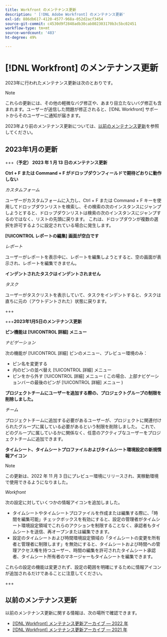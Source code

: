 ```yaml
---
title: Workfront のメンテナンス更新
description: ' [!DNL Adobe Workfront] のメンテナンス更新'
exl-id: 886db617-4120-4577-968a-052d2acf3454
source-git-commit: c4530d9f2848adb30cab802303170b3c5bc02451
workflow-type: tm+mt
source-wordcount: '483'
ht-degree: 49%

---
```


# [!DNL Workfront] のメンテナンス更新

2023年に行われたメンテナンス更新は次のとおりです。

>[!NOTE]
>
>これらの更新には、その他の軽微なバグ修正や、あまり目立たないバグ修正も含まれます。ユーザーが送信した問題が修正されると、[!DNL Workfront] サポートからそのユーザーに通知が届きます。

2023年より前のメンテナンス更新については、[以前のメンテナンス更新](#previous-maintenance-updates)を参照してください。

## 2023年1月の更新

+++**（予定） 2023 年 1 月 13 日のメンテナンス更新**

**Ctrl + F または Command + F がドロップダウンフィールドで期待どおりに動作しない**

_カスタムフォーム_

ユーザーがカスタムフォームに入力し、Ctrl + F または Command + F キーを使用してドロップダウンリストを検索し、その検索の次のインスタンスにジャンプしようとすると、ドロップダウンリストは検索の次のインスタンスにジャンプするのではなく、リストの先頭に戻ります。 これは、ドロップダウンが複数の選択を許可するように設定されている場合に発生します。

**[!UICONTROL レポートの編集] 画面が空白です**

_レポート_

ユーザーがレポートを表示中に、レポートを編集しようとすると、空の画面が表示され、レポートを編集できません。

**インデントされたタスクはインデントされません**

_タスク_

ユーザーがタスクリストを表示していて、タスクをインデントすると、タスクは直ちに元の（アウトデントされた）状態に戻ります。

+++

+++**2023年1月5日のメンテナンス更新**

**ピン機能は [!UICONTROL 詳細] メニュー**

_ナビゲーション_

次の機能が [!UICONTROL 詳細] ピンのメニュー、プレビュー環境のみ：

* ピン名を変更する
* 内のピンの並べ替え [!UICONTROL 詳細] メニュー
* ピンをから外す [!UICONTROL 詳細] メニュー ( この場合、上部ナビゲーションバーの最後のピンが [!UICONTROL 詳細] メニュー )

**プロジェクトチームにユーザーを追加する際の、プロジェクトグループの制限を削除しました。**

_チーム_

プロジェクトチームに追加する必要があるユーザーが、プロジェクトに関連付けられたグループに属している必要があるという制限を削除しました。 これで、どのグループに属しているかに関係なく、任意のアクティブなユーザーをプロジェクトチームに追加できます。

**タイムシート、タイムシートプロファイルおよびタイムシート環境設定の新規情報アイコン**

>[!NOTE]
>
>この更新は、2022 年 11 月 3 日にプレビュー環境にリリースされ、実稼動環境で使用できるようになりました。

_Workfront_

次の設定に対していくつかの情報アイコンを追加しました。

* タイムシートやタイムシートプロファイルを作成または編集する際に、「時間を編集可能」チェックボックスを有効にすると、設定の管理者がタイムシート環境設定領域でこれらのアクションを制限することなく、承認者もタイムシートを送信、再オープンまたは編集できます。
* 設定のタイムシートおよび時間環境設定領域の「タイムシートの変更を所有者と管理者に制限します」を無効にすると、タイムシートおよび時間への管理アクセス権を持つユーザー、時間の編集を許可されたタイムシート承認者、タイムシート所有者のマネージャーもタイムシートを編集できます。

これらの設定の機能は変更されず、設定の範囲を明確にするために情報アイコンが追加されるだけであることに注意してください。

+++

## 以前のメンテナンス更新

以前のメンテナンス更新に関する情報は、次の場所で確認できます。

* [[!DNL Workfront] メンテナンス更新アーカイブ — 2022 年](2022-updates.md)
* [[!DNL Workfront] メンテナンス更新アーカイブ — 2021 年](2021-updates.md)
